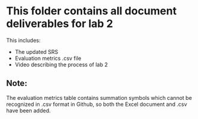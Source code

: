 # This folder contains all document deliverables for lab 2

This includes:
- The updated SRS
- Evaluation metrics .csv file
- Video describing the process of lab 2

## Note:
The evaluation metrics table contains summation symbols which cannot be recognized in .csv format in Github, so both the Excel document and .csv have been added.
